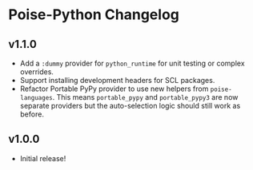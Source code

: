 # Poise-Python Changelog

## v1.1.0

* Add a `:dummy` provider for `python_runtime` for unit testing or complex overrides.
* Support installing development headers for SCL packages.
* Refactor Portable PyPy provider to use new helpers from `poise-languages`. This
  means `portable_pypy` and `portable_pypy3` are now separate providers but the
  auto-selection logic should still work as before.

## v1.0.0

* Initial release!

